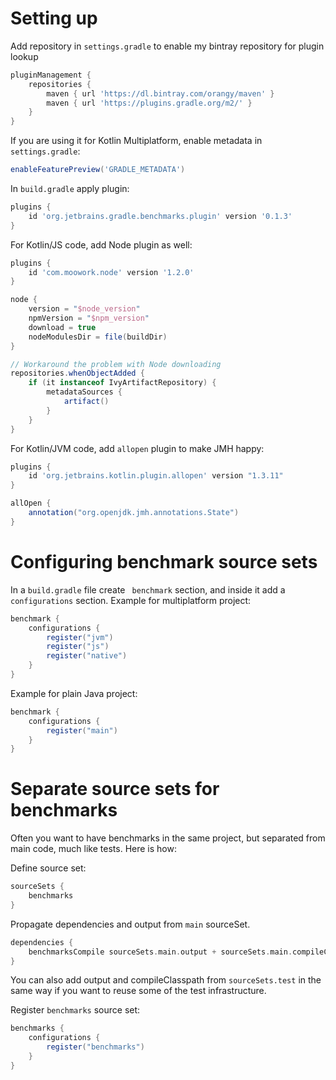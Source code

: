 # Setting up

Add repository in `settings.gradle` to enable my bintray repository for plugin lookup

```groovy
pluginManagement {
    repositories {
        maven { url 'https://dl.bintray.com/orangy/maven' }
        maven { url 'https://plugins.gradle.org/m2/' }
    }
}
```

If you are using it for Kotlin Multiplatform, enable metadata in `settings.gradle`:

```groovy
enableFeaturePreview('GRADLE_METADATA')
```

In `build.gradle` apply plugin:

```groovy
plugins {
    id 'org.jetbrains.gradle.benchmarks.plugin' version '0.1.3'
}
```

For Kotlin/JS code, add Node plugin as well:

```groovy
plugins {
    id 'com.moowork.node' version '1.2.0'
}

node {
    version = "$node_version"
    npmVersion = "$npm_version"
    download = true
    nodeModulesDir = file(buildDir)
}

// Workaround the problem with Node downloading
repositories.whenObjectAdded {
    if (it instanceof IvyArtifactRepository) {
        metadataSources {
            artifact()
        }
    }
}
```

For Kotlin/JVM code, add `allopen` plugin to make JMH happy:

```groovy
plugins {
    id 'org.jetbrains.kotlin.plugin.allopen' version "1.3.11"
}

allOpen {
    annotation("org.openjdk.jmh.annotations.State")
}
```

# Configuring benchmark source sets

In a `build.gradle` file create ` benchmark` section, and inside it add a `configurations` section.
Example for multiplatform project:

```groovy
benchmark {
    configurations {
        register("jvm") 
        register("js")
        register("native")
    }
}
```

Example for plain Java project:

```groovy
benchmark {
    configurations {
        register("main") 
    }
}
```

# Separate source sets for benchmarks

Often you want to have benchmarks in the same project, but separated from main code, much like tests. Here is how:

Define source set:
```groovy
sourceSets {
    benchmarks
}
```

Propagate dependencies and output from `main` sourceSet. 

```groovy
dependencies {
    benchmarksCompile sourceSets.main.output + sourceSets.main.compileClasspath 
}
```

You can also add output and compileClasspath from `sourceSets.test` in the same way if you want 
to reuse some of the test infrastructure.


Register `benchmarks` source set:

```groovy
benchmarks {
    configurations {
        register("benchmarks")    
    }
}
```
